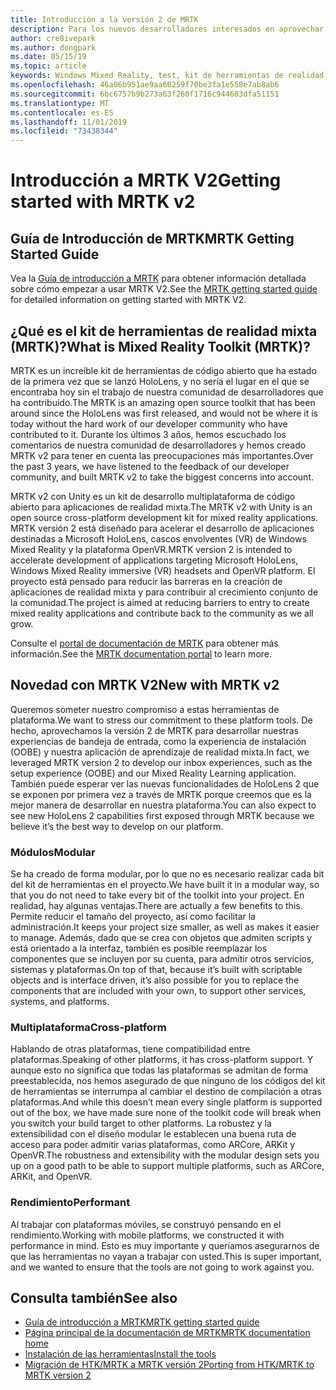 ```yaml
---
title: Introducción a la versión 2 de MRTK
description: Para los nuevos desarrolladores interesados en aprovechar MRTK
author: cre8ivepark
ms.author: dongpark
ms.date: 05/15/19
ms.topic: article
keywords: Windows Mixed Reality, test, kit de herramientas de realidad mixta, MRTK versión 2, MRTK, herramientas, SDK, HoloLens, HoloLens 2
ms.openlocfilehash: 46a06b951ae9aa60259f70be3fa1e558e7ab8ab6
ms.sourcegitcommit: 6bc6757b9b273a63f260f1716c944603dfa51151
ms.translationtype: MT
ms.contentlocale: es-ES
ms.lasthandoff: 11/01/2019
ms.locfileid: "73438344"
---
```

# <a name="getting-started-with-mrtk-v2"></a><span data-ttu-id="abbdd-104">Introducción a MRTK V2</span><span class="sxs-lookup"><span data-stu-id="abbdd-104">Getting started with MRTK v2</span></span>

## <a name="mrtk-getting-started-guide"></a><span data-ttu-id="abbdd-105">Guía de Introducción de MRTK</span><span class="sxs-lookup"><span data-stu-id="abbdd-105">MRTK Getting Started Guide</span></span>
<span data-ttu-id="abbdd-106">Vea la [Guía de introducción a MRTK](https://microsoft.github.io/MixedRealityToolkit-Unity/Documentation/GettingStartedWithTheMRTK.html) para obtener información detallada sobre cómo empezar a usar MRTK V2.</span><span class="sxs-lookup"><span data-stu-id="abbdd-106">See the [MRTK getting started guide](https://microsoft.github.io/MixedRealityToolkit-Unity/Documentation/GettingStartedWithTheMRTK.html) for detailed information on getting started with MRTK V2.</span></span>

## <a name="what-is-mixed-reality-toolkit-mrtk"></a><span data-ttu-id="abbdd-107">¿Qué es el kit de herramientas de realidad mixta (MRTK)?</span><span class="sxs-lookup"><span data-stu-id="abbdd-107">What is Mixed Reality Toolkit (MRTK)?</span></span>
<span data-ttu-id="abbdd-108">MRTK es un increíble kit de herramientas de código abierto que ha estado de la primera vez que se lanzó HoloLens, y no sería el lugar en el que se encontraba hoy sin el trabajo de nuestra comunidad de desarrolladores que ha contribuido.</span><span class="sxs-lookup"><span data-stu-id="abbdd-108">The MRTK is an amazing open source toolkit that has been around since the HoloLens was first released, and would not be where it is today without the hard work of our developer community who have contributed to it.</span></span> <span data-ttu-id="abbdd-109">Durante los últimos 3 años, hemos escuchado los comentarios de nuestra comunidad de desarrolladores y hemos creado MRTK v2 para tener en cuenta las preocupaciones más importantes.</span><span class="sxs-lookup"><span data-stu-id="abbdd-109">Over the past 3 years, we have listened to the feedback of our developer community, and built MRTK v2 to take the biggest concerns into account.</span></span>  

<span data-ttu-id="abbdd-110">MRTK v2 con Unity es un kit de desarrollo multiplataforma de código abierto para aplicaciones de realidad mixta.</span><span class="sxs-lookup"><span data-stu-id="abbdd-110">The MRTK v2 with Unity is an open source cross-platform development kit for mixed reality applications.</span></span>  <span data-ttu-id="abbdd-111">MRTK versión 2 está diseñado para acelerar el desarrollo de aplicaciones destinadas a Microsoft HoloLens, cascos envolventes (VR) de Windows Mixed Reality y la plataforma OpenVR.</span><span class="sxs-lookup"><span data-stu-id="abbdd-111">MRTK version 2 is intended to accelerate development of applications targeting Microsoft HoloLens, Windows Mixed Reality immersive (VR) headsets and OpenVR platform.</span></span> <span data-ttu-id="abbdd-112">El proyecto está pensado para reducir las barreras en la creación de aplicaciones de realidad mixta y para contribuir al crecimiento conjunto de la comunidad.</span><span class="sxs-lookup"><span data-stu-id="abbdd-112">The project is aimed at reducing barriers to entry to create mixed reality applications and contribute back to the community as we all grow.</span></span> 

<span data-ttu-id="abbdd-113">Consulte el [portal de documentación de MRTK](https://microsoft.github.io/MixedRealityToolkit-Unity/README.html) para obtener más información.</span><span class="sxs-lookup"><span data-stu-id="abbdd-113">See the [MRTK documentation portal](https://microsoft.github.io/MixedRealityToolkit-Unity/README.html) to learn more.</span></span>

## <a name="new-with-mrtk-v2"></a><span data-ttu-id="abbdd-114">Novedad con MRTK V2</span><span class="sxs-lookup"><span data-stu-id="abbdd-114">New with MRTK v2</span></span>
<span data-ttu-id="abbdd-115">Queremos someter nuestro compromiso a estas herramientas de plataforma.</span><span class="sxs-lookup"><span data-stu-id="abbdd-115">We want to stress our commitment to these platform tools.</span></span>  <span data-ttu-id="abbdd-116">De hecho, aprovechamos la versión 2 de MRTK para desarrollar nuestras experiencias de bandeja de entrada, como la experiencia de instalación (OOBE) y nuestra aplicación de aprendizaje de realidad mixta.</span><span class="sxs-lookup"><span data-stu-id="abbdd-116">In fact, we leveraged MRTK version 2 to develop our inbox experiences, such as the setup experience (OOBE) and our Mixed Reality Learning application.</span></span>  <span data-ttu-id="abbdd-117">También puede esperar ver las nuevas funcionalidades de HoloLens 2 que se exponen por primera vez a través de MRTK porque creemos que es la mejor manera de desarrollar en nuestra plataforma.</span><span class="sxs-lookup"><span data-stu-id="abbdd-117">You can also expect to see new HoloLens 2 capabilities first exposed through MRTK because we believe it’s the best way to develop on our platform.</span></span> 

### <a name="modular"></a><span data-ttu-id="abbdd-118">Módulos</span><span class="sxs-lookup"><span data-stu-id="abbdd-118">Modular</span></span>
<span data-ttu-id="abbdd-119">Se ha creado de forma modular, por lo que no es necesario realizar cada bit del kit de herramientas en el proyecto.</span><span class="sxs-lookup"><span data-stu-id="abbdd-119">We have built it in a modular way, so that you do not need to take every bit of the toolkit into your project.</span></span>  <span data-ttu-id="abbdd-120">En realidad, hay algunas ventajas.</span><span class="sxs-lookup"><span data-stu-id="abbdd-120">There are actually a few benefits to this.</span></span>  <span data-ttu-id="abbdd-121">Permite reducir el tamaño del proyecto, así como facilitar la administración.</span><span class="sxs-lookup"><span data-stu-id="abbdd-121">It keeps your project size smaller, as well as makes it easier to manage.</span></span>  <span data-ttu-id="abbdd-122">Además, dado que se crea con objetos que admiten scripts y está orientado a la interfaz, también es posible reemplazar los componentes que se incluyen por su cuenta, para admitir otros servicios, sistemas y plataformas.</span><span class="sxs-lookup"><span data-stu-id="abbdd-122">On top of that, because it’s built with scriptable objects and is interface driven, it’s also possible for you to replace the components that are included with your own, to support other services, systems, and platforms.</span></span>

### <a name="cross-platform"></a><span data-ttu-id="abbdd-123">Multiplataforma</span><span class="sxs-lookup"><span data-stu-id="abbdd-123">Cross-platform</span></span>
<span data-ttu-id="abbdd-124">Hablando de otras plataformas, tiene compatibilidad entre plataformas.</span><span class="sxs-lookup"><span data-stu-id="abbdd-124">Speaking of other platforms, it has cross-platform support.</span></span>  <span data-ttu-id="abbdd-125">Y aunque esto no significa que todas las plataformas se admitan de forma preestablecida, nos hemos asegurado de que ninguno de los códigos del kit de herramientas se interrumpa al cambiar el destino de compilación a otras plataformas.</span><span class="sxs-lookup"><span data-stu-id="abbdd-125">And while this doesn’t mean every single platform is supported out of the box, we have made sure none of the toolkit code will break when you switch your build target to other platforms.</span></span>  <span data-ttu-id="abbdd-126">La robustez y la extensibilidad con el diseño modular le establecen una buena ruta de acceso para poder admitir varias plataformas, como ARCore, ARKit y OpenVR.</span><span class="sxs-lookup"><span data-stu-id="abbdd-126">The robustness and extensibility with the modular design sets you up on a good path to be able to support multiple platforms, such as ARCore, ARKit, and OpenVR.</span></span>

### <a name="performant"></a><span data-ttu-id="abbdd-127">Rendimiento</span><span class="sxs-lookup"><span data-stu-id="abbdd-127">Performant</span></span>
<span data-ttu-id="abbdd-128">Al trabajar con plataformas móviles, se construyó pensando en el rendimiento.</span><span class="sxs-lookup"><span data-stu-id="abbdd-128">Working with mobile platforms, we constructed it with performance in mind.</span></span>  <span data-ttu-id="abbdd-129">Esto es muy importante y queríamos asegurarnos de que las herramientas no vayan a trabajar con usted.</span><span class="sxs-lookup"><span data-stu-id="abbdd-129">This is super important, and we wanted to ensure that the tools are not going to work against you.</span></span>

## <a name="see-also"></a><span data-ttu-id="abbdd-130">Consulta también</span><span class="sxs-lookup"><span data-stu-id="abbdd-130">See also</span></span>
* [<span data-ttu-id="abbdd-131">Guía de introducción a MRTK</span><span class="sxs-lookup"><span data-stu-id="abbdd-131">MRTK getting started guide</span></span>](https://microsoft.github.io/MixedRealityToolkit-Unity/Documentation/GettingStartedWithTheMRTK.html)
* [<span data-ttu-id="abbdd-132">Página principal de la documentación de MRTK</span><span class="sxs-lookup"><span data-stu-id="abbdd-132">MRTK documentation home</span></span>](https://microsoft.github.io/MixedRealityToolkit-Unity/README.html)
* [<span data-ttu-id="abbdd-133">Instalación de las herramientas</span><span class="sxs-lookup"><span data-stu-id="abbdd-133">Install the tools</span></span>](install-the-tools.md)
* [<span data-ttu-id="abbdd-134">Migración de HTK/MRTK a MRTK versión 2</span><span class="sxs-lookup"><span data-stu-id="abbdd-134">Porting from HTK/MRTK to MRTK version 2</span></span>](https://microsoft.github.io/MixedRealityToolkit-Unity/Documentation/HTKToMRTKPortingGuide.html)

